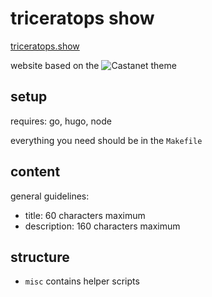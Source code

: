 # triceratops show

[triceratops.show](https://triceratops.show)

website based on the ![Castanet](https://github.com/mattstratton/castanet) theme

## setup

requires: go, hugo, node

everything you need should be in the `Makefile`

## content

general guidelines:

- title: 60 characters maximum
- description: 160 characters maximum

## structure

- `misc` contains helper scripts
